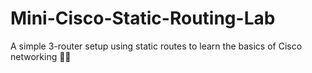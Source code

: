 # Mini-Cisco-Static-Routing-Lab
A simple 3-router setup using static routes to learn the basics of Cisco networking 🛜✨
